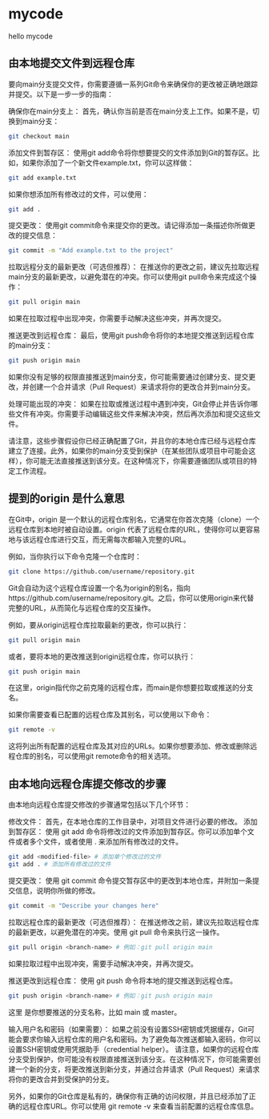 # mycode
hello mycode

## 由本地提交文件到远程仓库

要向main分支提交文件，你需要遵循一系列Git命令来确保你的更改被正确地跟踪并提交。以下是一步一步的指南：

确保你在main分支上：
首先，确认你当前是否在main分支上工作。如果不是，切换到main分支：

```bash
git checkout main
```
添加文件到暂存区：
使用git add命令将你想要提交的文件添加到Git的暂存区。比如，如果你添加了一个新文件example.txt，你可以这样做：

```bash
git add example.txt
```
如果你想添加所有修改过的文件，可以使用：
```bash
git add .
```
提交更改：
使用git commit命令来提交你的更改。请记得添加一条描述你所做更改的提交信息：

```bash
git commit -m "Add example.txt to the project"
```
拉取远程分支的最新更改（可选但推荐）：
在推送你的更改之前，建议先拉取远程main分支的最新更改，以避免潜在的冲突。你可以使用git pull命令来完成这个操作：

```bash
git pull origin main
```
如果在拉取过程中出现冲突，你需要手动解决这些冲突，并再次提交。

推送更改到远程仓库：
最后，使用git push命令将你的本地提交推送到远程仓库的main分支：

```bash
git push origin main
```
如果你没有足够的权限直接推送到main分支，你可能需要通过创建分支、提交更改，并创建一个合并请求（Pull Request）来请求将你的更改合并到main分支。

处理可能出现的冲突：
如果在拉取或推送过程中遇到冲突，Git会停止并告诉你哪些文件有冲突。你需要手动编辑这些文件来解决冲突，然后再次添加和提交这些文件。

请注意，这些步骤假设你已经正确配置了Git，并且你的本地仓库已经与远程仓库建立了连接。此外，如果你的main分支受到保护（在某些团队或项目中可能会这样），你可能无法直接推送到该分支。在这种情况下，你需要遵循团队或项目的特定工作流程。

## 提到的origin 是什么意思
在Git中，origin 是一个默认的远程仓库别名，它通常在你首次克隆（clone）一个远程仓库到本地时被自动设置。origin 代表了远程仓库的URL，使得你可以更容易地与该远程仓库进行交互，而无需每次都输入完整的URL。

例如，当你执行以下命令克隆一个仓库时：

```bash
git clone https://github.com/username/repository.git
```
Git会自动为这个远程仓库设置一个名为origin的别名，指向https://github.com/username/repository.git。之后，你可以使用origin来代替完整的URL，从而简化与远程仓库的交互操作。

例如，要从origin远程仓库拉取最新的更改，你可以执行：

```bash
git pull origin main
```
或者，要将本地的更改推送到origin远程仓库，你可以执行：

```bash
git push origin main
```
在这里，origin指代你之前克隆的远程仓库，而main是你想要拉取或推送的分支名。

如果你需要查看已配置的远程仓库及其别名，可以使用以下命令：

```bash
git remote -v
```
这将列出所有配置的远程仓库及其对应的URLs。如果你想要添加、修改或删除远程仓库的别名，可以使用git remote命令的相关选项。

## 由本地向远程仓库提交修改的步骤
由本地向远程仓库提交修改的步骤通常包括以下几个环节：

修改文件：
首先，在本地仓库的工作目录中，对项目文件进行必要的修改。
添加到暂存区：
使用 git add 命令将修改过的文件添加到暂存区。你可以添加单个文件或者多个文件，或者使用 . 来添加所有修改过的文件。
```bash
git add <modified-file> # 添加单个修改过的文件  
git add . # 添加所有修改过的文件
```
提交更改：
使用 git commit 命令提交暂存区中的更改到本地仓库，并附加一条提交信息，说明你所做的修改。
```bash
git commit -m "Describe your changes here"
```
拉取远程仓库的最新更改（可选但推荐）：
在推送修改之前，建议先拉取远程仓库的最新更改，以避免潜在的冲突。使用 git pull 命令来执行这一操作。
```bash
git pull origin <branch-name> # 例如：git pull origin main
```
如果拉取过程中出现冲突，需要手动解决冲突，并再次提交。

推送更改到远程仓库：
使用 git push 命令将本地的提交推送到远程仓库。
```bash
git push origin <branch-name> # 例如：git push origin main
```
这里 <branch-name> 是你想要推送的分支名称，比如 main 或 master。

输入用户名和密码（如果需要）：
如果之前没有设置SSH密钥或凭据缓存，Git可能会要求你输入远程仓库的用户名和密码。为了避免每次推送都输入密码，你可以设置SSH密钥或使用凭据助手（credential helper）。
请注意，如果你的远程仓库分支受到保护，你可能没有权限直接推送到该分支。在这种情况下，你可能需要创建一个新的分支，将更改推送到新分支，并通过合并请求（Pull Request）来请求将你的更改合并到受保护的分支。

另外，如果你的Git仓库是私有的，确保你有正确的访问权限，并且已经添加了正确的远程仓库URL。你可以使用 git remote -v 来查看当前配置的远程仓库信息。